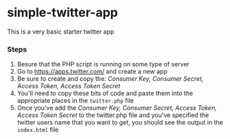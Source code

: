 # simple-twitter-app

This is a very basic starter twitter app

### Steps
1. Besure that the PHP script is running on some type of server
2. Go to https://apps.twitter.com/ and create a new app
2. Be sure to create and copy the: *Consumer Key, Consumer Secret, Access Token, Access Token Secret*
3. You'll need to copy these bits of code and paste them into the appropriate places in the ```twitter.php``` file
4. Once you've add the *Consumer Key, Consumer Secret, Access Token, Access Token Secret* to the twitter.php file and you've specified the twitter users name that you want to get, you should see the output in the ```index.html``` file
